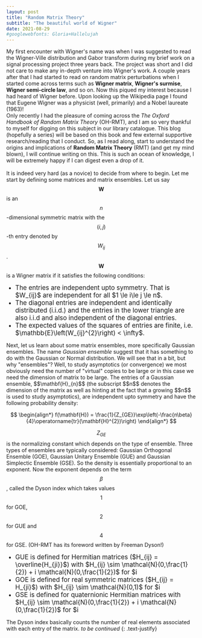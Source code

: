 ```yaml
---
layout: post
title: "Random Matrix Theory"
subtitle: "The beautiful world of Wigner"
date: 2021-08-29
#googlewebfonts: Gloria+Hallelujah
---
```


<!--<div style="text-align: justify" style="font-size:1.2em">-->
My first encounter with Wigner's name was when I was suggested to read the Wigner-Ville distribution and Gabor transform during my brief work on a signal processing project three years back. The project was short and I did not care to make any in-depth venture into Wigner's work. A couple years after that I had started to read on random matrix perturbations when I started come across terms such as **Wigner matrix**, **Wigner's surmise**, **Wigner semi-circle law**, and so on. Now this piqued my interest because I had heard of Wigner before. Upon looking up the Wikipedia page I found that Eugene Wigner was a physicist (well, primarily) and a Nobel laureate (1963)! <br>
Only recently I had the pleasure of coming across the <em>The Oxford Handbook of Random Matrix Theory</em> (OH-RMT), and I am so very thankful to myself for digging on this subject in our library catalogue. This blog (hopefully a series) will be based on this book and few external supportive research/reading that I conduct. So, as I read along, start to understand the origins and implications  of **Random Matrix Theory** (RMT) (and get my mind blown), I will continue writing on this. This is such an ocean of knowledge, I will be extremely happy if I can digest even a drop of it.<br>  
It is indeed very hard (as a novice) to decide from where to begin. Let me start by defining some matrices and matrix ensembles. Let us say $$\mathbf{W}$$ is an $$n$$-dimensional symmetric matrix with the $$(i,j)$$-th entry denoted by $$W_{ij}$$. $$\mathbf{W}$$ is a Wigner matrix if it satisfies the following conditions:
<ul>
    <li style="font-size:1.2em">The entries are independent upto symmetry. That is $W_{ij}$ are independent for all $1 \le i\le j \le n$.</li>
    <li style="font-size:1.2em">The diagonal entries are independent and identically distributed (i.i.d.) and the entries in the lower triangle are also i.i.d and also independent of the diagonal entries.</li>
    <li style="font-size:1.2em">The expected values of the squares of entries are finite, i.e. $\mathbb{E}\left(W_{ij}^{2}\right) < \infty$.</li>
</ul>
Next, let us learn about some matrix ensembles, more specifically Gaussian ensembles. The name <em>Gaussian ensemble</em> suggest that it has something to do with the Gaussian or Normal distribution. We will see that in a bit, but why "ensembles"? Well, to study asymptotics (or convergence) we most obviously need the number of "virtual" copies to be large or in this case we need the dimension of matrix to be large. The entries of a Gaussian ensemble, $$\mathbf{H}_{n}$$ (the subscript $$n$$ denotes the dimension of the matrix as well as hinting at the fact that a growing $$n$$ is used to study asymptotics), are independent upto symmetry and have the following probability density: 

$$
\begin{align*}
  f(\mathbf{H}) = \frac{1}{Z_{GE}}\exp\left(-\frac{n\beta}{4}\operatorname{tr}(\mathbf{H}^{2})\right)
\end{align*}
$$

$$Z_{GE}$$ is the normalizing constant which depends on the type of ensemble. Three types of ensembles are typically considered: Gaussian Orthogonal Ensemble (GOE), Gaussian Unitary Ensemble (GUE) and Gaussian Simplectic Ensemble (GSE). So the density is essentially proportional to an exponent. Now the exponent depends on the term $$\beta$$, called the Dyson index which takes values $$1$$ for GOE, $$2$$ for GUE and $$4$$ for GSE. (OH-RMT has its foreword written by Freeman Dyson!) 
<ul>
    <li style="font-size:1.2em"> GUE is defined for Hermitian matrices ($H_{ij} = \overline{H_{ji}}$) with $H_{ij} \sim \mathcal{N}(0,\frac{1}{2}) + i \mathcal{N}(0,\frac{1}{2})$ for $i<j$ and $H_{ii} \sim \mathcal{N}(0,1)$.</li>
    <li style="font-size:1.2em"> GOE is defined for real symmetric matrices ($H_{ij} = H_{ji}$) with $H_{ij} \sim \mathcal{N}(0,1)$ for $i<j$ and $H_{ii} \sim \sqrt{2}\mathcal{N}(0,1)$.</li>
    <li style="font-size:1.2em"> GSE is defined for quaternionic Hermitian matrices with $H_{ij} \sim \mathcal{N}(0,\frac{1}{2}) + i \mathcal{N}(0,\frac{1}{2})$ for $i<j$ and $H_{ii} \sim \mathcal{N}(0,1)$.</li>
</ul>
The Dyson index basically counts the number of real elements associated with each entry of the matrix. <em>to be continued</em>
{: .text-justify}
<!--</div>-->